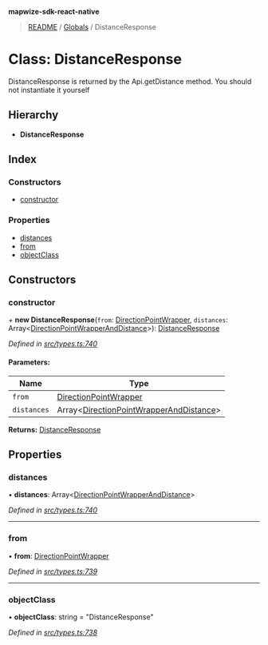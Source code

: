 **mapwize-sdk-react-native**

> [README](../README.md) / [Globals](../globals.md) / DistanceResponse

# Class: DistanceResponse

DistanceResponse is returned by the Api.getDistance method.
You should not instantiate it yourself

## Hierarchy

* **DistanceResponse**

## Index

### Constructors

* [constructor](distanceresponse.md#constructor)

### Properties

* [distances](distanceresponse.md#distances)
* [from](distanceresponse.md#from)
* [objectClass](distanceresponse.md#objectclass)

## Constructors

### constructor

\+ **new DistanceResponse**(`from`: [DirectionPointWrapper](directionpointwrapper.md), `distances`: Array\<[DirectionPointWrapperAndDistance](directionpointwrapperanddistance.md)>): [DistanceResponse](distanceresponse.md)

*Defined in [src/types.ts:740](https://github.com/Mapwize/mapwize-sdk-react-native/blob/18c4e52/src/types.ts#L740)*

#### Parameters:

Name | Type |
------ | ------ |
`from` | [DirectionPointWrapper](directionpointwrapper.md) |
`distances` | Array\<[DirectionPointWrapperAndDistance](directionpointwrapperanddistance.md)> |

**Returns:** [DistanceResponse](distanceresponse.md)

## Properties

### distances

•  **distances**: Array\<[DirectionPointWrapperAndDistance](directionpointwrapperanddistance.md)>

*Defined in [src/types.ts:740](https://github.com/Mapwize/mapwize-sdk-react-native/blob/18c4e52/src/types.ts#L740)*

___

### from

•  **from**: [DirectionPointWrapper](directionpointwrapper.md)

*Defined in [src/types.ts:739](https://github.com/Mapwize/mapwize-sdk-react-native/blob/18c4e52/src/types.ts#L739)*

___

### objectClass

•  **objectClass**: string = "DistanceResponse"

*Defined in [src/types.ts:738](https://github.com/Mapwize/mapwize-sdk-react-native/blob/18c4e52/src/types.ts#L738)*

